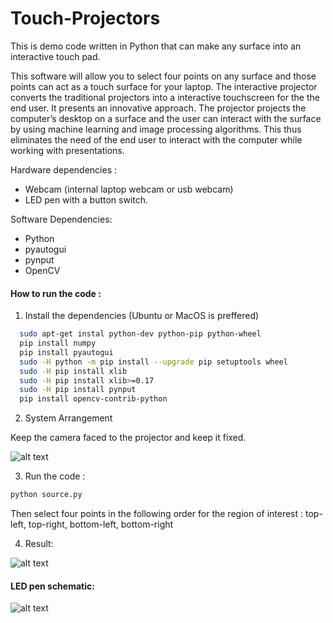 # Touch-Projectors
This is demo code written in Python that can make any surface into an interactive touch pad.

This software will allow you to select four points on any surface and those points can act as a touch surface for your laptop. The interactive projector converts the traditional projectors into a interactive touchscreen for the the end user. It presents an innovative approach. The projector projects the computer’s desktop on a surface and the user can interact with the surface by using machine learning and image processing algorithms. This thus eliminates the need of the end user to interact with the computer while working with presentations.

Hardware dependencies :

- Webcam (internal laptop webcam or usb webcam)
- LED pen with a button switch.


Software Dependencies:
- Python
- pyautogui
- pynput
- OpenCV

#### How to run the code : ####

1. Install the dependencies (Ubuntu or MacOS is preffered)

```bash
  sudo apt-get instal python-dev python-pip python-wheel
  pip install numpy
  pip install pyautogui
  sudo -H python -m pip install --upgrade pip setuptools wheel 
  sudo -H pip install xlib
  sudo -H pip install xlib>=0.17
  sudo -H pip install pynput
  pip install opencv-contrib-python
```
2. System Arrangement

Keep the camera faced to the projector and keep it fixed. 

![alt text](https://github.com/huzz/Touch-Projectors/blob/master/system_arrangement.png)

3. Run the code :
 ```bash
 python source.py
 ```
 Then select four points in the following order for the region of interest : top-left, top-right, bottom-left, bottom-right
  
4. Result:


![alt text](https://github.com/huzz/Touch-Projectors/blob/master/result.png)

#### LED pen schematic: ####

![alt text](https://github.com/huzz/Touch-Projectors/blob/master/pen_schematic.png)

